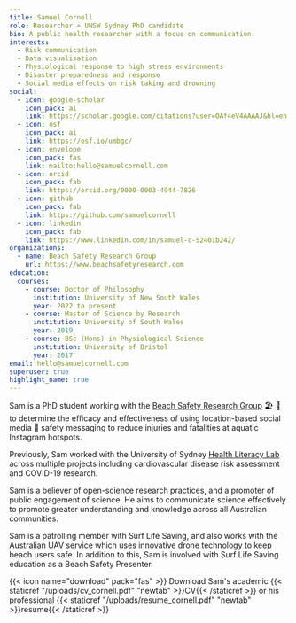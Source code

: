```yaml
---
title: Samuel Cornell
role: Researcher ⋄ UNSW Sydney PhD candidate
bio: A public health researcher with a focus on communication.
interests:
  - Risk communication
  - Data visualisation
  - Physiological response to high stress environments
  - Disaster preparedness and response
  - Social media effects on risk taking and drowning
social:
  - icon: google-scholar
    icon_pack: ai
    link: https://scholar.google.com/citations?user=OAf4eV4AAAAJ&hl=en
  - icon: osf
    icon_pack: ai
    link: https://osf.io/umbgc/
  - icon: envelope
    icon_pack: fas
    link: mailto:hello@samuelcornell.com
  - icon: orcid
    icon_pack: fab
    link: https://orcid.org/0000-0003-4944-7826
  - icon: github
    icon_pack: fab
    link: https://github.com/samuelcornell
  - icon: linkedin
    icon_pack: fab
    link: https://www.linkedin.com/in/samuel-c-52401b242/
organizations:
  - name: Beach Safety Research Group
    url: https://www.beachsafetyresearch.com
education:
  courses:
    - course: Doctor of Philosophy
      institution: University of New South Wales
      year: 2022 to present
    - course: Master of Science by Research
      institution: University of South Wales
      year: 2019
    - course: BSc (Hons) in Physiological Science
      institution: University of Bristol
      year: 2017
email: hello@samuelcornell.com
superuser: true
highlight_name: true
---
```

Sam is a PhD student working with the [Beach Safety Research Group](https://www.beachsafetyresearch.com/sam-cornell) 🏖️ 🔬 to determine the efficacy and effectiveness of using location-based social media 📱 safety messaging to reduce injuries and fatalities at aquatic Instagram hotspots.

Previously, Sam worked with the University of Sydney [Health Literacy Lab](https://www.sydneyhealthliteracylab.org.au/lab) across multiple projects including cardiovascular disease risk assessment and COVID-19 research.

Sam is a believer of open-science research practices, and a promoter of public engagement of science. He aims to communicate science effectively to promote greater understanding and knowledge across all Australian communities.

Sam is a patrolling member with Surf Life Saving, and also works with the Australian UAV service which uses innovative drone technology to keep beach users safe. In addition to this, Sam is involved with Surf Life Saving education as a Beach Safety Presenter.

{{< icon name="download" pack="fas" >}} Download Sam's academic {{< staticref "/uploads/cv_cornell.pdf" "newtab" >}}CV{{< /staticref >}} or his professional {{< staticref "/uploads/resume_cornell.pdf" "newtab" >}}resume{{< /staticref >}}